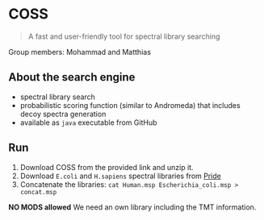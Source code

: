 # COSS
>A fast and user-friendly tool for spectral library searching

Group members: Mohammad and Matthias


## About the search engine
- spectral library search
- probabilistic scoring function (similar to Andromeda) that includes decoy spectra generation
- available as `java` executable from GitHub

## Run
1. Download COSS from the provided link and unzip it.
2. Download `E.coli` and `H.sapiens` spectral libraries from [Pride](https://www.ebi.ac.uk/pride/cluster/#/libraries)
3. Concatenate the libraries: `cat Human.msp Escherichia_coli.msp > concat.msp`

**NO MODS allowed**
We need an own library including the TMT information.

